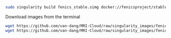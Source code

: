 
```bash
sudo singularity build fenics_stable.simg docker://fenicsproject/stablesudo singularity build fenics-hpc-dmri.simg build_image_source_dmri
```

Download images from the terminal
```bash
wget https://github.com/van-dang/MRI-Cloud/raw/singularity_images/fenics-hpc-dmri.simg
wget https://github.com/van-dang/MRI-Cloud/raw/singularity_images/fenics_stable.simg
```

